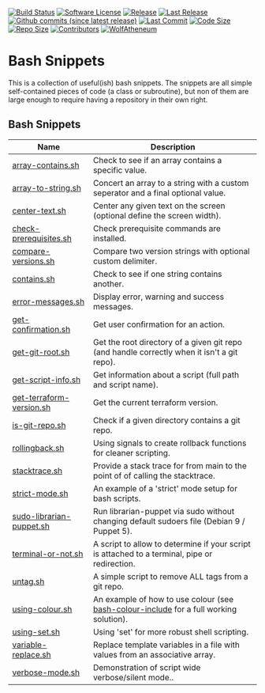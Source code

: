 [![Build Status](https://img.shields.io/travis/WolfAtheneum/bash-snippets/master?style=for-the-badge&logo=travis)](https://travis-ci.org/WolfAtheneum/bash-snippets)
[![Software License](https://img.shields.io/badge/license-MIT-black?style=for-the-badge)](LICENSE.md)
[![Release](https://img.shields.io/github/release/WolfAtheneum/bash-snippets?color=black&style=for-the-badge&logo=github&label=Latest%20Release)](https://github.com/WolfAtheneum/bash-snippets/releases/latest)
[![Last Release](https://img.shields.io/github/release-date/WolfAtheneum/bash-snippets?color=black&style=for-the-badge&logo=github)](https://github.com/WolfAtheneum/bash-snippets/releases/latest)
[![Github commits (since latest release)](https://img.shields.io/github/commits-since/WolfAtheneum/bash-snippets/latest?color=black&style=for-the-badge&logo=github)](https://github.com/WolfAtheneum/bash-snippets/commits)
[![Last Commit](https://img.shields.io/github/last-commit/WolfAtheneum/bash-snippets?color=black&style=for-the-badge&logo=github)](https://github.com/WolfAtheneum/bash-snippets/commits/master)
[![Code Size](https://img.shields.io/github/languages/code-size/WolfAtheneum/bash-snippets?color=black&style=for-the-badge&logo=github)](#)
[![Repo Size](https://img.shields.io/github/repo-size/WolfAtheneum/bash-snippets?color=black&style=for-the-badge&logo=github)](#)
[![Contributors](https://img.shields.io/github/contributors/WolfAtheneum/bash-snippets?color=black&style=for-the-badge&logo=github)](https://github.com/WolfAtheneum/bash-snippets/graphs/contributors)
[![WolfAtheneum](https://img.shields.io/badge/Created%20By-Wolf-black?style=for-the-badge)](https://github.com/WolfAtheneum)

# Bash Snippets

This is a collection of useful(ish) bash snippets. The snippets are all simple self-contained pieces of code (a class or subroutine), but non of them are large enough to require having a repository in their own right.

## Bash Snippets

| Name | Description |
| --- | --- |
| [array-contains.sh](src/array-contains/array-contains.sh) | Check to see if an array contains a specific value. |
| [array-to-string.sh](src/array-to-string/array-to-string.sh) | Concert an array to a string with a custom seperator and a final optional value. | 
| [center-text.sh](src/center-text/center-text.sh) | Center any given text on the screen (optional define the screen width). |
| [check-prerequisites.sh](src/check-prerequisites/check-prerequisites.sh) | Check prerequisite commands are installed. |
| [compare-versions.sh](src/compare-versions/compare-versions.sh) | Compare two version strings with optional custom delimiter. |
| [contains.sh](src/contains/contains.sh) | Check to see if one string contains another. |
| [error-messages.sh](src/error-messages/error-messages.sh) | Display error, warning and success messages. |
| [get-confirmation.sh](src/get-confirmation/get-confirmation.sh) | Get user confirmation for an action. |
| [get-git-root.sh](src/get-git-root/get-git-root.sh) | Get the root directory of a given git repo (and handle correctly when it isn't a git repo). |
| [get-script-info.sh](src/get-script-info/get-script-info.sh) | Get information about a script (full path and script name). |
| [get-terraform-version.sh](src/get-terraform-version/get-terraform-version.sh) | Get the current terraform version. |
| [is-git-repo.sh](src/is-git-repo/is-git-repo.sh) | Check if a given directory contains a git repo. |
| [rollingback.sh](src/rollingback/rollingback.sh) | Using signals to create rollback functions for cleaner scripting. |
| [stacktrace.sh](src/stacktrace/stacktrace.sh) | Provide a stack trace for from main to the point of of calling the stacktrace. |
| [strict-mode.sh](src/strict-mode/strict-mode.sh) | An example of a 'strict' mode setup for bash scripts. |
| [sudo-librarian-puppet.sh](src/sudo-librarian-puppet/sudo-librarian-puppet.sh ) | Run librarian-puppet via sudo without changing default sudoers file (Debian 9 / Puppet 5). |
| [terminal-or-not.sh](src/terminal-or-not/terminal-or-not.sh) | A script to allow to determine if your script is attached to a terminal, pipe or redirection. |
| [untag.sh](src/untag/untag.sh) | A simple script to remove ALL tags from a git repo. |
| [using-colour.sh](src/using-colour/using-colour.sh) | An example of how to use colour (see [bash-colour-include](https://github.com/WolfSoftware/bash-colour-include) for a full working solution). |
| [using-set.sh](src/using-set/using-set.sh) | Using 'set' for more robust shell scripting. |
| [variable-replace.sh](src/variable-replace/variable-replace.sh) | Replace template variables in a file with values from an associative array. |
| [verbose-mode.sh](src/verbose-mode/verbose-mode.sh) | Demonstration of script wide verbose/silent mode.. |
